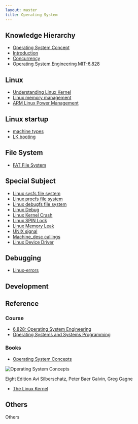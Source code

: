 ```yaml
---
layout: master
title: Operating System
---
```


## Knowledge Hierarchy

* [Operating System Concept](os-concept.html)
* [Introduction](os-concept/os-introduction.html)
* [Concurrency](os-concept/os-concurrency.html)
* [Operating System Engineering MIT-6.828](MIT-6.828.html)

## Linux

* [Understanding Linux Kernel](linux.html)
* [Linux memory management](Linux-memory-management.html)
* [ARM Linux Power Management](linux-power-management.html)

## Linux startup

* [machine types](mach-types.html)
* [LK booting](lk.html)

## File System

* [FAT File System](fat.html)

## Special Subject

* [Linux sysfs file system](sysfs.html)
* [Linux procfs file system](procfs.html)
* [Linux debugfs file system](debugfs.html)
* [Linux Debug](debug.html)
* [Linux Kernel Crash](linux-crash.html)
* [Linux SPIN Lock](linux-spinlock.html)
* [Linux Memory Leak](linux-memoryleak.html)
* [UNIX signal](unix-signal.html)
* [Machine_desc callings](machine-desc.html)
* [Linux Device Driver](Linux-driver.html)

## Debugging

* [Linux-errors](Linux-errors.html)

## Development


## Reference

### Course

* [6.828: Operating System Engineering](http://pdos.csail.mit.edu/6.828/2011/)
* [Operating Systems and Systems Programming](http://www-inst.eecs.berkeley.edu/~cs162/sp12/)

### Books

* [Operating System Concepts](http://www.os-book.com/)

![Operating System Concepts](http://codex.cs.yale.edu/avi/os-book/OS8/os8c/images/os8c-cover.jpg)

Eight Edition
Avi Silberschatz, Peter Baer Galvin, Greg Gagne

* [The Linux Kernel](http://www.tldp.org/LDP/tlk/tlk.html)  

## Others

Others

